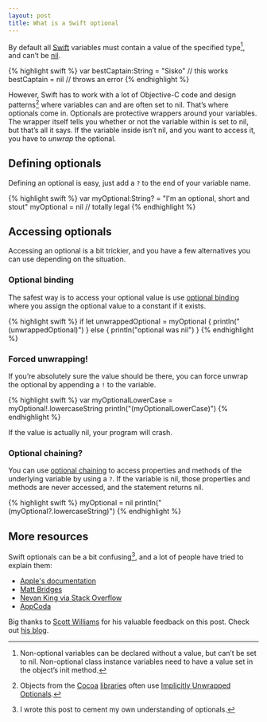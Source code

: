 ```yaml
---
layout: post
title: What is a Swift optional
---
```


By default all [Swift](http://developer.apple.com/swift/) variables must contain a value of the specified type[^init], and can’t be [nil](http://nshipster.com/nil/).

{% highlight swift %}
var bestCaptain:String = "Sisko" // this works
bestCaptain = nil                // throws an error
{% endhighlight %}

However, Swift has to work with a lot of Objective-C code and design patterns[^patterns] where variables can and are often set to nil. That’s where optionals come in. Optionals are protective wrappers around your variables. The wrapper itself tells you whether or not the variable within is set to nil, but that’s all it says. If the variable inside isn’t nil, and you want to access it, you have to *unwrap* the optional.

## Defining optionals

Defining an optional is easy, just add a `?` to the end of your variable name.

{% highlight swift %}
var myOptional:String? = "I'm an optional, short and stout"
myOptional = nil // totally legal
{% endhighlight %}

## Accessing optionals

Accessing an optional is a bit trickier, and you have a few alternatives you can use depending on the situation.

### Optional binding

The safest way is to access your optional value is use [optional binding](https://developer.apple.com/library/mac/documentation/Swift/Conceptual/Swift_Programming_Language/TheBasics.html#//apple_ref/doc/uid/TP40014097-CH5-ID333) where you assign the optional value to a constant if it exists.

{% highlight swift %}
if let unwrappedOptional = myOptional {
    println("\(unwrappedOptional)")
} else {
    println("optional was nil")
}
{% endhighlight %}

### Forced unwrapping!

If you’re absolutely sure the value should be there, you can force unwrap the optional by appending a `!` to the variable.

{% highlight swift %}
var myOptionalLowerCase = myOptional!.lowercaseString
println("\(myOptionalLowerCase)")
{% endhighlight %}

If the value is actually nil, your program will crash.

### Optional chaining?

You can use [optional chaining](https://developer.apple.com/library/mac/documentation/Swift/Conceptual/Swift_Programming_Language/OptionalChaining.html#//apple_ref/doc/uid/TP40014097-CH21-ID245) to access properties and methods of the underlying variable by using a `?`. If the variable is nil, those properties and methods are never accessed, and the statement returns nil.

{% highlight swift %}
myOptional = nil
println("\(myOptional?.lowercaseString)")
{% endhighlight %}

## More resources

Swift optionals can be a bit confusing[^me], and a lot of people have tried to explain them:

* [Apple's documentation](https://developer.apple.com/library/prerelease/ios/documentation/Swift/Conceptual/Swift_Programming_Language/TheBasics.html)
* [Matt Bridges](https://medium.com/@rrridges/swift-optionals-a10dcfd8aab5)
* [Nevan King via Stack Overflow](http://stackoverflow.com/a/24026093)
* [AppCoda](http://www.appcoda.com/beginners-guide-optionals-swift/)

Big thanks to [Scott Williams](http://swilliams.me) for his valuable feedback on this post. Check out [his blog](http://blog.swilliams.me).

[^init]: Non-optional variables can be declared without a value, but can’t be set to nil. Non-optional class instance variables need to have a value set in the object’s init method.

[^patterns]: Objects from the [Cocoa](http://en.wikipedia.org/wiki/Cocoa_Touch) [libraries](http://en.wikipedia.org/wiki/Cocoa_%28API%29) often use [Implicitly Unwrapped Optionals](https://developer.apple.com/library/ios/documentation/Swift/Conceptual/Swift_Programming_Language/Types.html#//apple_ref/doc/uid/TP40014097-CH31-ID453).

[^me]: I wrote this post to cement my own understanding of optionals.